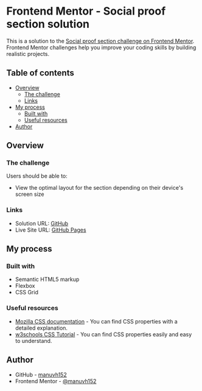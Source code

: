 # Frontend Mentor - Social proof section solution

This is a solution to the [Social proof section challenge on Frontend Mentor](https://www.frontendmentor.io/challenges/social-proof-section-6e0qTv_bA). Frontend Mentor challenges help you improve your coding skills by building realistic projects. 

## Table of contents

- [Overview](#overview)
  - [The challenge](#the-challenge)
  - [Links](#links)
- [My process](#my-process)
  - [Built with](#built-with)
  - [Useful resources](#useful-resources)
- [Author](#author)


## Overview

### The challenge

Users should be able to:

- View the optimal layout for the section depending on their device's screen size


### Links

- Solution URL: [GitHub](https://github.com/manuvh152/Social-Proof-Section-Master)
- Live Site URL: [GitHub Pages](https://manuvh152.github.io/Social-Proof-Section-Master/)


## My process

### Built with

- Semantic HTML5 markup
- Flexbox
- CSS Grid


### Useful resources

- [Mozilla CSS documentation](https://developer.mozilla.org/es/docs/Web/CSS) - You can find CSS properties with a detailed explanation.
- [w3schools CSS Tutorial](https://www.w3schools.com/css/default.asp) - You can find CSS properties easily and easy to understand.


## Author

- GitHub - [manuvh152](https://github.com/manuvh152)
- Frontend Mentor - [@manuvh152](https://www.frontendmentor.io/profile/manuvh152)